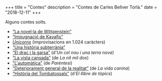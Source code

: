 +++
title = "Contes"
description = "Contes de Carles Bellver Torlà."
date = "2018-12-11"
+++

Alguns contes solts.

- [“La novel·la de Wittgenstein”](roman)
- [“Impugnació de Kavafis”](impugnacio)
- [*Unicorns*](unicorns) (improvisacions en 1.024 caràcters)
- [“Una història subterrània”](unahistoriasubterrania)
- [“El drac i la garsa”](setsomnis/dunsanymorella) (d'*Un cel nou i una terra nova*)
- [“La vista cansada”](lavistacansada) (de *La nit mil dos*)
- [“L'automàtica”](automatica) (de *Parèntesi*)
- [“Deteriorament general de la realitat”](deteriorament) (de *La vida canina*)
- [“Història del Tombatossals”](tombatossals) (d'*El llibre de tòpics*)
